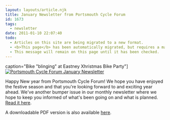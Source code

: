 ```yaml
---
layout: layouts/article.njk
title: January Newsletter from Portsmouth Cycle Forum
id: 1673
tags:
  - newsletter
date: 2011-01-10 22:07:40
todo:
  - Articles on this site are being migrated to a new format.
  - <b>This page</b> has been automatically migrated, but requires a manual check-&amp;-tune to ensure the format and links all work as expected.
  - This message will remain on this page until it has been checked.
---
```


 caption="Bike &quot;blinging&quot; at Eastney Xhristmas Bike Party"][![Portsmouth Cycle Forum January Newsletter](http://www.pompeybug.co.uk/wp-content/uploads/2011/01/Jan11-Eastney-bike-party-150x145.jpg "Jan11 Eastney bike party 150x145")](http://www.pompeybug.co.uk/2011/01/january-newsletter-from-portsmouth-cycle-forum/)</figure>

Happy New year from Portsmouth Cycle Forum! We hope you have enjoyed the festive season and that you're looking forward to and exciting year ahead. We've another bumper issue in our monthly newsletter where we hope to keep you informed of what's been going on and what is planned. [Read it here](http://www.pompeybug.co.uk/wp-content/uploads/2011/01/PCF-Newsletter-January-2011.htm).

A downloadable PDF version is also available [here](http://www.pompeybug.co.uk/wp-content/uploads/2011/01/PCF-Newsletter-January-2011.pdf).